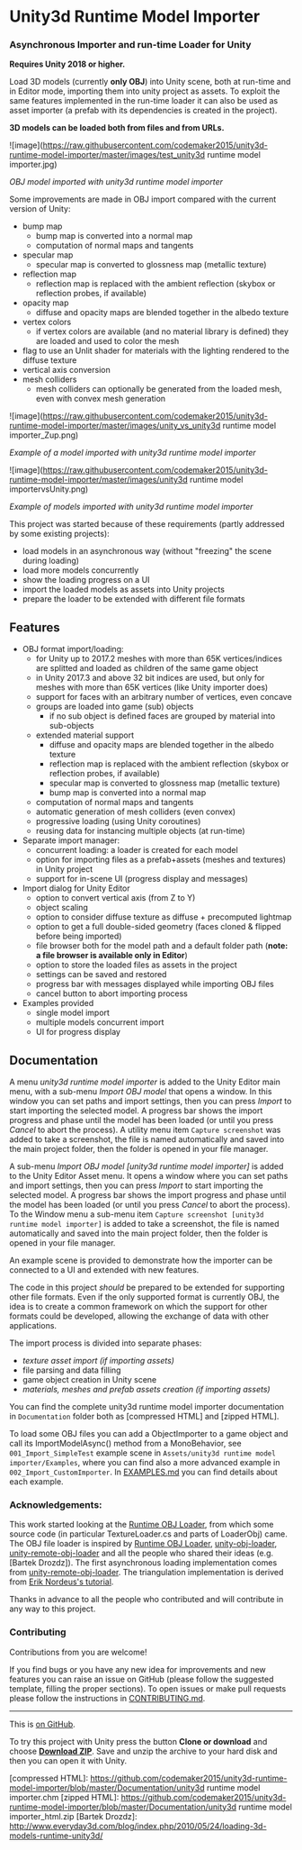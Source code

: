 # Unity3d Runtime Model Importer

### Asynchronous Importer and run-time Loader for Unity
**Requires Unity 2018 or higher.**

Load 3D models (currently **only OBJ**) into Unity scene,
both at run-time and in Editor mode, importing them into unity project
as assets.
To exploit the same features implemented in the run-time loader it can
also be used as asset importer (a prefab with its dependencies is
created in the project).

**3D models can be loaded both from files and from URLs.**

 ![image](https://raw.githubusercontent.com/codemaker2015/unity3d-runtime-model-importer/master/images/test_unity3d runtime model importer.jpg)

*OBJ model imported with unity3d runtime model importer*

Some improvements are made in OBJ import compared with the current version of Unity:
* bump map
  * bump map is converted into a normal map
  * computation of normal maps and tangents
* specular map
  * specular map is converted to glossness map (metallic texture)
* reflection map
  * reflection map is replaced with the ambient reflection
    (skybox or reflection probes, if available)
* opacity map
  * diffuse and opacity maps are blended together in the albedo texture
* vertex colors
  * if vertex colors are available (and no material library is defined) they are loaded and used to color the mesh
* flag to use an Unlit shader for materials with the lighting rendered to the diffuse texture
* vertical axis conversion
* mesh colliders
  * mesh colliders can optionally be generated from the loaded mesh,
  even with convex mesh generation


 ![image](https://raw.githubusercontent.com/codemaker2015/unity3d-runtime-model-importer/master/images/unity_vs_unity3d runtime model importer_Zup.png)
 
*Example of a model imported with unity3d runtime model importer*

 ![image](https://raw.githubusercontent.com/codemaker2015/unity3d-runtime-model-importer/master/images/unity3d runtime model importervsUnity.png)
 
 *Example of models imported with unity3d runtime model importer*

This project was started because of these requirements (partly addressed by some existing projects):
* load models in an asynchronous way (without "freezing" the scene during loading)
* load more models concurrently
* show the loading progress on a UI
* import the loaded models as assets into Unity projects
* prepare the loader to be extended with different file formats

## Features
* OBJ format import/loading:
  * for Unity up to 2017.2 meshes with more than 65K vertices/indices
    are splitted and loaded as children of the same game object
  * in Unity 2017.3 and above 32 bit indices are used, but only for
    meshes with more than 65K vertices (like Unity importer does)
  * support for faces with an arbitrary number of vertices, even concave
  * groups are loaded into game (sub) objects
    * if no sub object is defined faces are grouped by material
      into sub-objects
  * extended material support
    * diffuse and opacity maps are blended together in the albedo texture
    * reflection map is replaced with the ambient reflection
      (skybox or reflection probes, if available)
    * specular map is converted to glossness map (metallic texture)
    * bump map is converted into a normal map
  * computation of normal maps and tangents
  * automatic generation of mesh colliders (even convex)
  * progressive loading (using Unity coroutines)
  * reusing data for instancing multiple objects (at run-time)
* Separate import manager:
  * concurrent loading: a loader is created for each model
  * option for importing files as a prefab+assets (meshes and textures)
    in Unity project
  * support for in-scene UI (progress display and messages)
* Import dialog for Unity Editor
  * option to convert vertical axis (from Z to Y)
  * object scaling
  * option to consider diffuse texture as diffuse + precomputed lightmap
  * option to get a full double-sided geometry (faces cloned & flipped before being imported)
  * file browser both for the model path and a default folder path
  (**note: a file browser is available only in Editor**)
  * option to store the loaded files as assets in the project
  * settings can be saved and restored
  * progress bar with messages displayed while importing OBJ files
  * cancel button to abort importing process
* Examples provided
  * single model import
  * multiple models concurrent import
  * UI for progress display

## Documentation
A menu *unity3d runtime model importer* is added to the Unity Editor main menu, with a sub-menu
*Import OBJ model* that opens a window. In this window you can set paths
and import settings, then you can press *Import* to start importing the
selected model. A progress bar shows the import progress and phase until
the model has been loaded (or until you press *Cancel* to abort the
process). A utility menu item `Capture screenshot` was added to take
a screenshot, the file is named automatically and saved into the main
project folder, then the folder is opened in your file manager.

A sub-menu *Import OBJ model [unity3d runtime model importer]* is added to the Unity Editor Asset menu.
It opens a window where you can set paths and import settings, then you can press *Import* to start importing the
selected model. A progress bar shows the import progress and phase until
the model has been loaded (or until you press *Cancel* to abort the
process). To the Window menu a sub-menu item `Capture screenshot [unity3d runtime model importer]` is added to take
a screenshot, the file is named automatically and saved into the main
project folder, then the folder is opened in your file manager.

An example scene is provided to demonstrate how the importer can be
connected to a UI and extended with new features.

The code in this project *should* be prepared to be extended for supporting other file formats.
Even if the only supported format is currently OBJ, the idea is to create a common framework on which the support for other formats could be developed, allowing the exchange of data with other applications.

The import process is divided into separate phases:
* *texture asset import (if importing assets)*
* file parsing and data filling
* game object creation in Unity scene
* *materials, meshes and prefab assets creation (if importing assets)*

You can find the complete unity3d runtime model importer documentation in `Documentation` folder
both as [compressed HTML] and [zipped HTML].

To load some OBJ files you can add a ObjectImporter to a game object and
call its ImportModelAsync() method from a MonoBehavior,
see `001_Import_SimpleTest` example scene in `Assets/unity3d runtime model importer/Examples`, where
you can find also a more advanced example in `002_Import_CustomImporter`.
In [EXAMPLES.md](https://github.com/codemaker2015/unity3d-runtime-model-importer/blob/master/EXAMPLES.md) you can find details about each example.

### Acknowledgements:

This work started looking at the [Runtime OBJ Loader],
from which some source code (in particular TextureLoader.cs and parts of LoaderObj) came.
The OBJ file loader is inspired by [Runtime OBJ Loader], [unity-obj-loader], [unity-remote-obj-loader] and all the people who shared their ideas (e.g. [Bartek Drozdz]).
The first asynchronous loading implementation comes from [unity-remote-obj-loader].
The triangulation implementation is derived from [Erik Nordeus's tutorial](https://www.habrador.com/tutorials/math/10-triangulation/).

Thanks in advance to all the people who contributed and will contribute in any way to this project.

### Contributing

Contributions from you are welcome!

If you find bugs or you have any new idea for improvements and new features you can raise an issue on GitHub (please follow the suggested template, filling the proper sections). To open issues or make pull requests please follow the instructions in [CONTRIBUTING.md](https://github.com/codemaker2015/unity3d-runtime-model-importer/blob/master/CONTRIBUTING.md).

---
This is [on GitHub](https://github.com/codemaker2015/unity3d-runtime-model-importer).

To try this project with Unity press the button **Clone or download** and choose [**Download ZIP**](https://github.com/codemaker2015/unity3d-runtime-model-importer/archive/master.zip). Save and unzip the archive to your hard disk and then you can open it with Unity.

[Runtime OBJ Loader]: http://forum.unity3d.com/threads/free-runtime-obj-loader.365884/
[unity-obj-loader]: https://github.com/hammmm/unity-obj-loader
[unity-remote-obj-loader]: https://github.com/cmdr2/unity-remote-obj-loader
[compressed HTML]: https://github.com/codemaker2015/unity3d-runtime-model-importer/blob/master/Documentation/unity3d runtime model importer.chm
[zipped HTML]: https://github.com/codemaker2015/unity3d-runtime-model-importer/blob/master/Documentation/unity3d runtime model importer_html.zip
[Bartek Drozdz]: http://www.everyday3d.com/blog/index.php/2010/05/24/loading-3d-models-runtime-unity3d/

